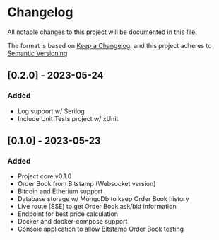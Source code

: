 ﻿# Changelog
All notable changes to this project will be documented in this file.

The format is based on [Keep a Changelog](https://keepachangelog.com/pt-BR/1.0.0/),
and this project adheres to [Semantic Versioning](https://semver.org/spec/v2.0.0.html)

## [0.2.0] - 2023-05-24
### Added
- Log support w/ Serilog
- Include Unit Tests project w/ xUnit

## [0.1.0] - 2023-05-23
### Added
- Project core v0.1.0
- Order Book from Bitstamp (Websocket version)
- Bitcoin and Etherium support
- Database storage w/ MongoDb to keep Order Book history
- Live route (SSE) to get Order Book ask/bid information
- Endpoint for best price calculation
- Docker and docker-compose support
- Console application to allow Bitstamp Order Book testing
